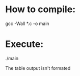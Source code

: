 <h1>How to compile:</h1>
gcc -Wall *.c -o main

<h1>Execute:</h1>
./main <tablename>

The table output isn't formated
